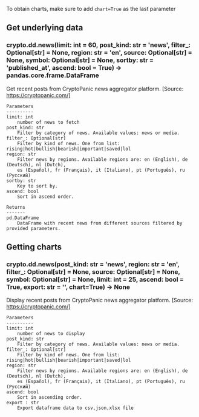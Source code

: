 To obtain charts, make sure to add `chart=True` as the last parameter

## Get underlying data 
### crypto.dd.news(limit: int = 60, post_kind: str = 'news', filter_: Optional[str] = None, region: str = 'en', source: Optional[str] = None, symbol: Optional[str] = None, sortby: str = 'published_at', ascend: bool = True) -> pandas.core.frame.DataFrame

Get recent posts from CryptoPanic news aggregator platform. [Source: https://cryptopanic.com/]

    Parameters
    ----------
    limit: int
        number of news to fetch
    post_kind: str
        Filter by category of news. Available values: news or media.
    filter_: Optional[str]
        Filter by kind of news. One from list: rising|hot|bullish|bearish|important|saved|lol
    region: str
        Filter news by regions. Available regions are: en (English), de (Deutsch), nl (Dutch),
        es (Español), fr (Français), it (Italiano), pt (Português), ru (Русский)
    sortby: str
        Key to sort by.
    ascend: bool
        Sort in ascend order.

    Returns
    -------
    pd.DataFrame
        DataFrame with recent news from different sources filtered by provided parameters.

## Getting charts 
### crypto.dd.news(post_kind: str = 'news', region: str = 'en', filter_: Optional[str] = None, source: Optional[str] = None, symbol: Optional[str] = None, limit: int = 25, ascend: bool = True, export: str = '', chart=True) -> None

Display recent posts from CryptoPanic news aggregator platform.
    [Source: https://cryptopanic.com/]

    Parameters
    ----------
    limit: int
        number of news to display
    post_kind: str
        Filter by category of news. Available values: news or media.
    filter_: Optional[str]
        Filter by kind of news. One from list: rising|hot|bullish|bearish|important|saved|lol
    region: str
        Filter news by regions. Available regions are: en (English), de (Deutsch), nl (Dutch),
        es (Español), fr (Français), it (Italiano), pt (Português), ru (Русский)
    ascend: bool
        Sort in ascending order.
    export : str
        Export dataframe data to csv,json,xlsx file
